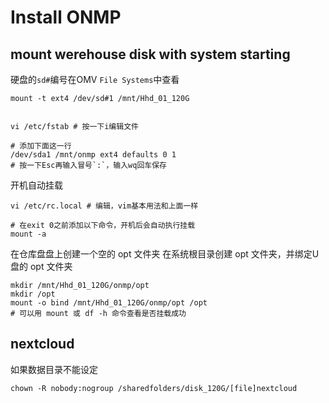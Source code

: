 # Install ONMP

## mount werehouse disk with system starting

硬盘的`sd#`编号在OMV `File Systems`中查看

```shell
mount -t ext4 /dev/sd#1 /mnt/Hhd_01_120G


vi /etc/fstab # 按一下i编辑文件

# 添加下面这一行
/dev/sda1 /mnt/onmp ext4 defaults 0 1
# 按一下Esc再输入冒号`:`，输入wq回车保存
```

开机自动挂载

```Shell
vi /etc/rc.local # 编辑，vim基本用法和上面一样

# 在exit 0之前添加以下命令，开机后会自动执行挂载
mount -a
```

在仓库盘盘上创建一个空的 opt 文件夹
在系统根目录创建 opt 文件夹，并绑定U盘的 opt 文件夹

```Shell
mkdir /mnt/Hhd_01_120G/onmp/opt
mkdir /opt
mount -o bind /mnt/Hhd_01_120G/onmp/opt /opt
# 可以用 mount 或 df -h 命令查看是否挂载成功
```



## nextcloud

如果数据目录不能设定
```
chown -R nobody:nogroup /sharedfolders/disk_120G/[file]nextcloud
```